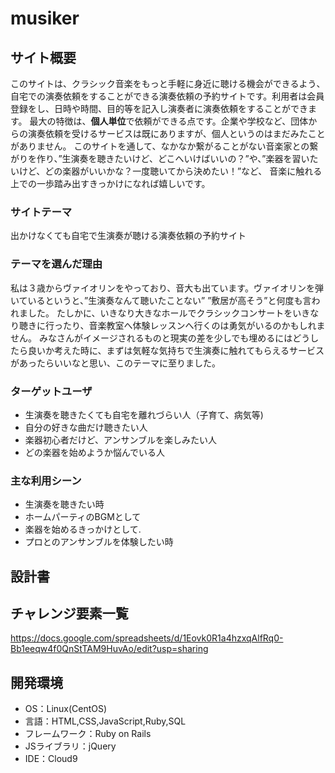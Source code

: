 # musiker

## サイト概要
このサイトは、クラシック音楽をもっと手軽に身近に聴ける機会ができるよう、自宅での演奏依頼をすることができる演奏依頼の予約サイトです。利用者は会員登録をし、日時や時間、目的等を記入し演奏者に演奏依頼をすることができます。
最大の特徴は、**個人単位**で依頼ができる点です。企業や学校など、団体からの演奏依頼を受けるサービスは既にありますが、個人というのはまだみたことがありません。
このサイトを通して、なかなか繋がることがない音楽家との繋がりを作り、”生演奏を聴きたいけど、どこへいけばいいの？”や、”楽器を習いたいけど、どの楽器がいいかな？一度聴いてから決めたい！”など、
音楽に触れる上での一歩踏み出すきっかけになれば嬉しいです。

### サイトテーマ
出かけなくても自宅で生演奏が聴ける演奏依頼の予約サイト

### テーマを選んだ理由
私は３歳からヴァイオリンをやっており、音大も出ています。ヴァイオリンを弾いているというと、”生演奏なんて聴いたことない” ”敷居が高そう”と何度も言われました。
たしかに、いきなり大きなホールでクラシックコンサートをいきなり聴きに行ったり、音楽教室へ体験レッスンへ行くのは勇気がいるのかもしれません。
みなさんがイメージされるものと現実の差を少しでも埋めるにはどうしたら良いか考えた時に、まずは気軽な気持ちで生演奏に触れてもらえるサービスがあったらいいなと思い、このテーマに至りました。


### ターゲットユーザ
* 生演奏を聴きたくても自宅を離れづらい人（子育て、病気等)
* 自分の好きな曲だけ聴きたい人
* 楽器初心者だけど、アンサンブルを楽しみたい人
* どの楽器を始めようか悩んでいる人

### 主な利用シーン
* 生演奏を聴きたい時
* ホームパーティのBGMとして
* 楽器を始めるきっかけとして.
* プロとのアンサンブルを体験したい時

## 設計書


## チャレンジ要素一覧
https://docs.google.com/spreadsheets/d/1Eovk0R1a4hzxqAlfRq0-Bb1eeqw4f0QnStTAM9HuvAo/edit?usp=sharing

## 開発環境
- OS：Linux(CentOS)
- 言語：HTML,CSS,JavaScript,Ruby,SQL
- フレームワーク：Ruby on Rails
- JSライブラリ：jQuery
- IDE：Cloud9
